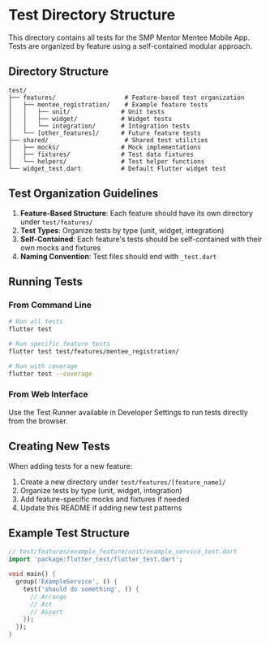 # Test Directory Structure

This directory contains all tests for the SMP Mentor Mentee Mobile App. Tests are organized by feature using a self-contained modular approach.

## Directory Structure

```
test/
├── features/                   # Feature-based test organization
│   ├── mentee_registration/    # Example feature tests
│   │   ├── unit/              # Unit tests
│   │   ├── widget/            # Widget tests
│   │   └── integration/       # Integration tests
│   └── [other_features]/      # Future feature tests
├── shared/                     # Shared test utilities
│   ├── mocks/                 # Mock implementations
│   ├── fixtures/              # Test data fixtures
│   └── helpers/               # Test helper functions
└── widget_test.dart           # Default Flutter widget test
```

## Test Organization Guidelines

1. **Feature-Based Structure**: Each feature should have its own directory under `test/features/`
2. **Test Types**: Organize tests by type (unit, widget, integration)
3. **Self-Contained**: Each feature's tests should be self-contained with their own mocks and fixtures
4. **Naming Convention**: Test files should end with `_test.dart`

## Running Tests

### From Command Line
```bash
# Run all tests
flutter test

# Run specific feature tests
flutter test test/features/mentee_registration/

# Run with coverage
flutter test --coverage
```

### From Web Interface
Use the Test Runner available in Developer Settings to run tests directly from the browser.

## Creating New Tests

When adding tests for a new feature:

1. Create a new directory under `test/features/[feature_name]/`
2. Organize tests by type (unit, widget, integration)
3. Add feature-specific mocks and fixtures if needed
4. Update this README if adding new test patterns

## Example Test Structure

```dart
// test/features/example_feature/unit/example_service_test.dart
import 'package:flutter_test/flutter_test.dart';

void main() {
  group('ExampleService', () {
    test('should do something', () {
      // Arrange
      // Act
      // Assert
    });
  });
}
```